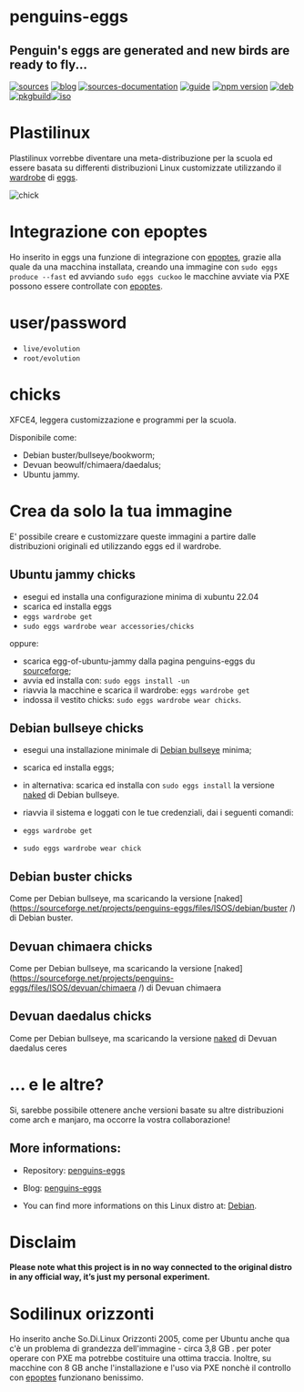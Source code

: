 penguins-eggs
=============

## Penguin&#39;s eggs are generated and new birds are ready to fly...
[![sources](https://img.shields.io/badge/github-sources-cyan)](https://github.com/pieroproietti/penguins-eggs)
[![blog](https://img.shields.io/badge/blog-penguin's%20eggs-cyan)](https://penguins-eggs.net)
[![sources-documentation](https://img.shields.io/badge/sources-documentation-blue)](https://penguins-eggs.net/sources-documentation/index.html)
[![guide](https://img.shields.io/badge/guide-penguin's%20eggs-cyan)](https://penguins-eggs.net/book/)
[![npm version](https://img.shields.io/npm/v/penguins-eggs.svg)](https://npmjs.org/package/penguins-eggs)
[![deb](https://img.shields.io/badge/deb-packages-blue)](https://sourceforge.net/projects/penguins-eggs/files/DEBS)
[![pkgbuild](https://img.shields.io/badge/pkgbuild-packages-blue)](https://sourceforge.net/projects/penguins-eggs/files/PKGBUILD)[![iso](https://img.shields.io/badge/iso-images-cyan)](https://sourceforge.net/projects/penguins-eggs/files/ISOS)

# Plastilinux
Plastilinux vorrebbe diventare una meta-distribuzione per la scuola ed essere basata su differenti distribuzioni Linux customizzate utilizzando il [wardrobe](https://github.com/pieroproietti/penguins-wardrobe/tree/main/DOCUMENTATION#penguins-wardrobe) di [eggs](https://github.com/pieroproietti/penguins-eggs).

![chick](https://penguins-eggs.net/images/chick.png)

# Integrazione con epoptes
Ho inserito in eggs una funzione di integrazione con [epoptes](https://epoptes.org/), grazie alla quale da una macchina installata, creando una immagine con ```sudo eggs produce --fast``` ed avviando ```sudo eggs cuckoo``` le macchine avviate via PXE possono essere controllate con [epoptes](https://epoptes.org/).

# user/password
* ```live/evolution```
* ```root/evolution```

# chicks
XFCE4, leggera customizzazione e programmi per la scuola.

Disponibile come: 
* Debian buster/bullseye/bookworm;
* Devuan beowulf/chimaera/daedalus;
* Ubuntu jammy.

# Crea da solo la tua immagine

E' possibile creare e customizzare queste immagini a partire dalle distribuzioni originali ed utilizzando eggs ed il wardrobe.

## Ubuntu jammy chicks

* esegui ed installa una configurazione minima di xubuntu 22.04
* scarica ed installa eggs
* ```eggs wardrobe get```
* ```sudo eggs wardrobe wear accessories/chicks```

oppure: 

* scarica egg-of-ubuntu-jammy dalla pagina penguins-eggs du [sourceforge](https://sourceforge.net/projects/penguins-eggs/files/ISOS/ubuntu/jammy/);
* avvia ed installa con: ```sudo eggs install -un```
* riavvia la macchine e scarica il wardrobe: ```eggs wardrobe get```
* indossa il vestito chicks: ```sudo eggs wardrobe wear chicks```.

## Debian bullseye chicks

* esegui una installazione minimale di [Debian bullseye](https://www.debian.org/releases/bullseye/debian-installer/) minima;
* scarica ed installa eggs;
* in alternativa: scarica ed installa con ```sudo eggs install``` la versione [naked](https://sourceforge.net/projects/penguins-eggs/files/ISOS/debian/bullseye/) di Debian bullseye. 

* riavvia il sistema e loggati con le tue credenziali, dai i seguenti comandi:
* ```eggs wardrobe get```
* ```sudo eggs wardrobe wear chick```

## Debian buster chicks
Come per Debian bullseye, ma scaricando la versione [naked](https://sourceforge.net/projects/penguins-eggs/files/ISOS/debian/buster /) di Debian buster.

## Devuan chimaera chicks
Come per Debian bullseye, ma scaricando la versione [naked](https://sourceforge.net/projects/penguins-eggs/files/ISOS/devuan/chimaera /) di Devuan chimaera 


## Devuan daedalus chicks
Come per Debian bullseye, ma scaricando la versione [naked](https://sourceforge.net/projects/penguins-eggs/files/ISOS/devuan/daedalus/) di Devuan daedalus ceres 

# ... e le altre?
Si, sarebbe possibile ottenere anche versioni basate su altre distribuzioni come arch e manjaro, ma occorre la vostra collaborazione!

## More informations:

* Repository: [penguins-eggs](https://github.com/pieroproietti/penguins-eggs)
* Blog: [penguins-eggs](https://penguins-eggs.net)

* You can find more informations on this Linux distro at: [Debian](https://debian.org/).

# Disclaim
__Please note what this project is in no way connected to the original distro in any official way, it’s just my personal experiment.__

# Sodilinux orizzonti
Ho inserito anche So.Di.Linux Orizzonti 2005, come per Ubuntu anche qua c'è un problema di grandezza dell'immagine - circa 3,8 GB . per poter operare con PXE
ma potrebbe costituire una ottima traccia. Inoltre, su macchine con 8 GB anche l'installazione e l'uso via PXE nonchè il controllo con [epoptes](https://epoptes.org/) funzionano benissimo.
